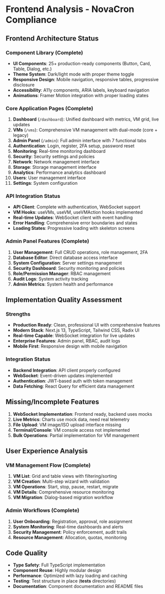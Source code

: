 # Frontend Analysis - NovaCron Compliance

## Frontend Architecture Status
### Component Library (Complete)
- **UI Components**: 25+ production-ready components (Button, Card, Table, Dialog, etc.)
- **Theme System**: Dark/light mode with proper theme toggle
- **Responsive Design**: Mobile navigation, responsive tables, progressive disclosure
- **Accessibility**: A11y components, ARIA labels, keyboard navigation
- **Animations**: Framer Motion integration with proper loading states

### Core Application Pages (Complete)
1. **Dashboard** (`/dashboard`): Unified dashboard with metrics, VM grid, live updates
2. **VMs** (`/vms`): Comprehensive VM management with dual-mode (core + legacy)
3. **Admin Panel** (`/admin`): Full admin interface with 7 functional tabs
4. **Authentication**: Login, register, 2FA setup, password reset
5. **Monitoring**: Real-time monitoring dashboard
6. **Security**: Security settings and policies
7. **Network**: Network management interface
8. **Storage**: Storage management interface
9. **Analytics**: Performance analytics dashboard
10. **Users**: User management interface
11. **Settings**: System configuration

### API Integration Status
- **API Client**: Complete with authentication, WebSocket support
- **VM Hooks**: useVMs, useVM, useVMAction hooks implemented
- **Real-time Updates**: WebSocket client with event handling
- **Error Handling**: Comprehensive error boundaries and states
- **Loading States**: Progressive loading with skeleton screens

### Admin Panel Features (Complete)
1. **User Management**: Full CRUD operations, role management, 2FA
2. **Database Editor**: Direct database access interface
3. **System Configuration**: Server settings management
4. **Security Dashboard**: Security monitoring and policies
5. **Role/Permission Manager**: RBAC management
6. **Audit Logs**: System activity tracking
7. **Admin Metrics**: System health and performance

## Implementation Quality Assessment
### Strengths
- **Production Ready**: Clean, professional UI with comprehensive features
- **Modern Stack**: Next.js 13, TypeScript, Tailwind CSS, Radix UI
- **Real-time Capable**: WebSocket integration for live updates
- **Enterprise Features**: Admin panel, RBAC, audit logs
- **Mobile First**: Responsive design with mobile navigation

### Integration Status
- **Backend Integration**: API client properly configured
- **WebSocket**: Event-driven updates implemented
- **Authentication**: JWT-based auth with token management
- **Data Fetching**: React Query for efficient data management

## Missing/Incomplete Features
1. **WebSocket Implementation**: Frontend ready, backend uses mocks
2. **Live Metrics**: Charts use mock data, need real telemetry
3. **File Upload**: VM image/ISO upload interface missing
4. **Terminal/Console**: VM console access not implemented
5. **Bulk Operations**: Partial implementation for VM management

## User Experience Analysis
### VM Management Flow (Complete)
1. **VM List**: Grid and table views with filtering/sorting
2. **VM Creation**: Multi-step wizard with validation
3. **VM Operations**: Start, stop, pause, restart, migrate
4. **VM Details**: Comprehensive resource monitoring
5. **VM Migration**: Dialog-based migration workflow

### Admin Workflows (Complete)
1. **User Onboarding**: Registration, approval, role assignment
2. **System Monitoring**: Real-time dashboards and alerts
3. **Security Management**: Policy enforcement, audit trails
4. **Resource Management**: Allocation, quotas, monitoring

## Code Quality
- **Type Safety**: Full TypeScript implementation
- **Component Reuse**: Highly modular design
- **Performance**: Optimized with lazy loading and caching
- **Testing**: Test structure in place (__tests__ directories)
- **Documentation**: Component documentation and README files